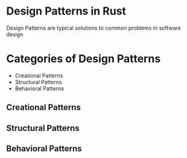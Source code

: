 # Design Patterns in Rust

Design Patterns are typical solutions to common problems in software design


# Categories of Design Patterns

- Creational Patterns
- Structural Patterns
- Behavioral Patterns


## Creational Patterns




## Structural Patterns

## Behavioral Patterns


